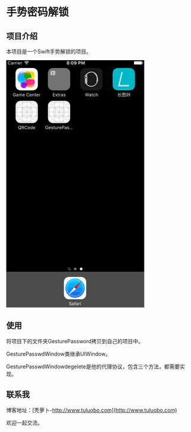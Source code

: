 # 手势密码解锁

## 项目介绍
本项目是一个Swift手势解锁的项目。

![GesturePassWdWindow](./gesture.gif)

## 使用
将项目下的文件夹GesturePassword拷贝到自己的项目中。

GesturePasswdWindow类继承UIWindow。

GesturePasswdWindowdegelete是他的代理协议，包含三个方法，都需要实现。

## 联系我
博客地址：[秃萝卜-http://www.tuluobo.com](http://www.tuluobo.com)

欢迎一起交流。
